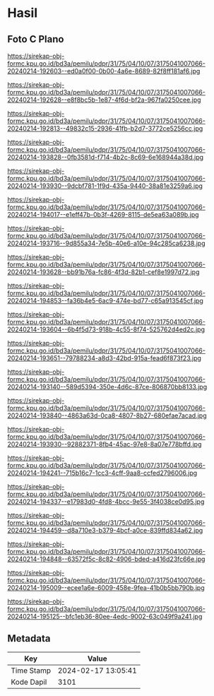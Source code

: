 # Hasil

## Foto C Plano

https://sirekap-obj-formc.kpu.go.id/bd3a/pemilu/pdpr/31/75/04/10/07/3175041007066-20240214-192603--ed0a0f00-0b00-4a6e-8689-82f8ff181af6.jpg

https://sirekap-obj-formc.kpu.go.id/bd3a/pemilu/pdpr/31/75/04/10/07/3175041007066-20240214-192628--e8f8bc5b-1e87-4f6d-bf2a-967fa0250cee.jpg

https://sirekap-obj-formc.kpu.go.id/bd3a/pemilu/pdpr/31/75/04/10/07/3175041007066-20240214-192813--49832c15-2936-41fb-b2d7-3772ce5256cc.jpg

https://sirekap-obj-formc.kpu.go.id/bd3a/pemilu/pdpr/31/75/04/10/07/3175041007066-20240214-193828--0fb3581d-f714-4b2c-8c69-6e168944a38d.jpg

https://sirekap-obj-formc.kpu.go.id/bd3a/pemilu/pdpr/31/75/04/10/07/3175041007066-20240214-193930--9dcbf781-1f9d-435a-9440-38a81e3259a6.jpg

https://sirekap-obj-formc.kpu.go.id/bd3a/pemilu/pdpr/31/75/04/10/07/3175041007066-20240214-194017--e1eff47b-0b3f-4269-8115-de5ea63a089b.jpg

https://sirekap-obj-formc.kpu.go.id/bd3a/pemilu/pdpr/31/75/04/10/07/3175041007066-20240214-193716--9d855a34-7e5b-40e6-a10e-94c285ca6238.jpg

https://sirekap-obj-formc.kpu.go.id/bd3a/pemilu/pdpr/31/75/04/10/07/3175041007066-20240214-193628--bb91b76a-fc86-4f3d-82b1-cef8e1997d72.jpg

https://sirekap-obj-formc.kpu.go.id/bd3a/pemilu/pdpr/31/75/04/10/07/3175041007066-20240214-194853--fa36b4e5-6ac9-474e-bd77-c65a913545cf.jpg

https://sirekap-obj-formc.kpu.go.id/bd3a/pemilu/pdpr/31/75/04/10/07/3175041007066-20240214-193604--6b4f5d73-918b-4c55-8f74-525762d4ed2c.jpg

https://sirekap-obj-formc.kpu.go.id/bd3a/pemilu/pdpr/31/75/04/10/07/3175041007066-20240214-193651--79788234-a8d3-42bd-915a-fead6f873f23.jpg

https://sirekap-obj-formc.kpu.go.id/bd3a/pemilu/pdpr/31/75/04/10/07/3175041007066-20240214-193140--589d5394-350e-4d6c-87ce-806870bb8133.jpg

https://sirekap-obj-formc.kpu.go.id/bd3a/pemilu/pdpr/31/75/04/10/07/3175041007066-20240214-193840--4863a63d-0ca8-4807-8b27-680efae7acad.jpg

https://sirekap-obj-formc.kpu.go.id/bd3a/pemilu/pdpr/31/75/04/10/07/3175041007066-20240214-193930--92882371-8fb4-45ac-97e8-8a07e778bffd.jpg

https://sirekap-obj-formc.kpu.go.id/bd3a/pemilu/pdpr/31/75/04/10/07/3175041007066-20240214-194241--715b16c7-1cc3-4cff-9aa8-ccfed2796006.jpg

https://sirekap-obj-formc.kpu.go.id/bd3a/pemilu/pdpr/31/75/04/10/07/3175041007066-20240214-194337--e17983d0-4fd8-4bcc-9e55-3f4038ce0d95.jpg

https://sirekap-obj-formc.kpu.go.id/bd3a/pemilu/pdpr/31/75/04/10/07/3175041007066-20240214-194459--d8a710e3-b379-4bcf-a0ce-839ffd834a62.jpg

https://sirekap-obj-formc.kpu.go.id/bd3a/pemilu/pdpr/31/75/04/10/07/3175041007066-20240214-194848--63572f5c-8c82-4906-bded-a416d23fc66e.jpg

https://sirekap-obj-formc.kpu.go.id/bd3a/pemilu/pdpr/31/75/04/10/07/3175041007066-20240214-195009--ecee1a6e-6009-458e-9fea-41b0b5bb790b.jpg

https://sirekap-obj-formc.kpu.go.id/bd3a/pemilu/pdpr/31/75/04/10/07/3175041007066-20240214-195125--bfc1eb36-80ee-4edc-9002-63c049f9a241.jpg


## Metadata

| Key        | Value               |
| ---------- | ------------------- |
| Time Stamp | 2024-02-17 13:05:41 |
| Kode Dapil | 3101                |



